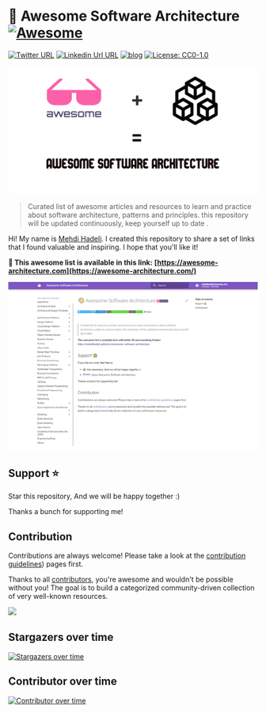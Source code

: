 # 🎨 Awesome Software Architecture [![Awesome](https://awesome.re/badge-flat2.svg)](https://awesome.re)

[![Twitter URL](https://img.shields.io/badge/-@mehdi_hadeli-%231DA1F2?style=flat-square&logo=twitter&logoColor=ffffff)](https://twitter.com/mehdi_hadeli)
[![Linkedin Url URL](https://img.shields.io/badge/-mehdihadeli-blue?style=flat-square&logo=linkedin&logoColor=ffffff)](https://www.linkedin.com/in/mehdihadeli/)
[![blog](https://img.shields.io/badge/blog-dotnetuniversity.com-brightgreen?style=flat-square)](https://dotnetuniversity.com/)
[![License: CC0-1.0](https://img.shields.io/badge/License-CC0_1.0-lightgrey.svg)](http://creativecommons.org/publicdomain/zero/1.0/)

<a href="https://awesome-architecture.com">![](./banner.png)</a>

> Curated list of awesome articles and resources to learn and practice about software architecture, patterns and principles. this repository will be updated continuously, keep yourself up to date .

Hi! My name is [Mehdi Hadeli](https://github.com/mehdihadeli). I created this repository to share a set of links that I found valuable and inspiring. I hope that you'll like it!

**🚀 This awesome list is available in this link:**
**[https://awesome-architecture.com](https://awesome-architecture.com/)**

<a href="https://awesome-architecture.com"> ![home page](assets/home.png) </a>


## Support ⭐

Star this repository, And we will be happy together :)

Thanks a bunch for supporting me!

## Contribution

Contributions are always welcome! Please take a look at the [contribution guidelines](https://github.com/mehdihadeli/awesome-software-architecture/blob/main/contributing.md)) pages first.

Thanks to all [contributors](https://github.com/mehdihadeli/awesome-software-architecture/graphs/contributors), you're awesome and wouldn't be possible without you! The goal is to build a categorized community-driven collection of very well-known resources.

<a href="https://github.com/mehdihadeli/awesome-software-architecture/graphs/contributors">
  <img src="https://contrib.rocks/image?repo=mehdihadeli/awesome-software-architecture" />
</a>


## Stargazers over time

[![Stargazers over time](https://starchart.cc/mehdihadeli/awesome-software-architecture.svg)](https://starchart.cc/mehdihadeli/awesome-software-architecture)

## Contributor over time

[![Contributor over time](https://contributor-overtime-api.apiseven.com/contributors-svg?chart=contributorOverTime&repo=mehdihadeli/awesome-software-architecture)](https://www.apiseven.com/en/contributor-graph?chart=contributorOverTime&repo=mehdihadeli/awesome-software-architecture)
